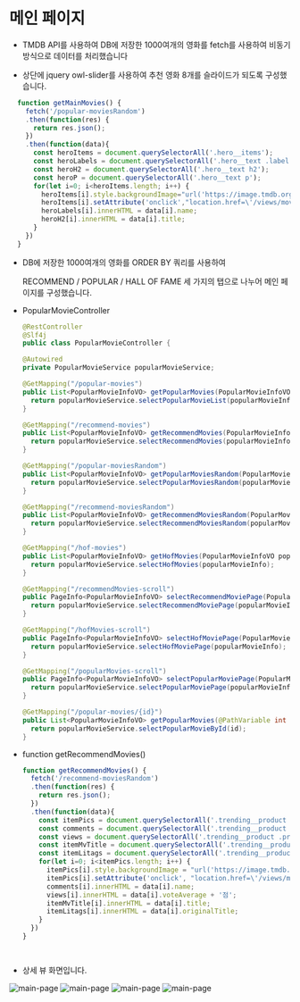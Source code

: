 # 메인 페이지
- TMDB API를 사용하여 DB에 저장한 1000여개의 영화를 fetch를 사용하여 비동기 방식으로 데이터를 처리했습니다


- 상단에 jquery owl-slider를 사용하여 추천 영화 8개를 슬라이드가 되도록 구성했습니다.
```javascript
  function getMainMovies() {
    fetch('/popular-moviesRandom')
    .then(function(res) {
      return res.json();
    })
    .then(function(data){
      const heroItems = document.querySelectorAll('.hero__items');
      const heroLabels = document.querySelectorAll('.hero__text .label');
      const heroH2 = document.querySelectorAll('.hero__text h2');
      const heroP = document.querySelectorAll('.hero__text p');
      for(let i=0; i<heroItems.length; i++) {
        heroItems[i].style.backgroundImage="url('https://image.tmdb.org/t/p/original" + data[i].backdropPath + "')";
        heroItems[i].setAttribute('onclick',"location.href=\'/views/movie-trailer?id=" + data[i].id + "'"); 
        heroLabels[i].innerHTML = data[i].name;
        heroH2[i].innerHTML = data[i].title;
      }
    })
  }
```
  

- DB에 저장한 1000여개의 영화를 ORDER BY 쿼리를 사용하여 

  RECOMMEND / POPULAR / HALL OF FAME 세 가지의 탭으로 나누어 메인 페이지를 구성했습니다.
  
  
- PopularMovieController
  ```java
  @RestController
  @Slf4j
  public class PopularMovieController {

  @Autowired
  private PopularMovieService popularMovieService;

  @GetMapping("/popular-movies")
  public List<PopularMovieInfoVO> getPopularMovies(PopularMovieInfoVO popularMovieInfo) {
    return popularMovieService.selectPopularMovieList(popularMovieInfo);
  }

  @GetMapping("/recommend-movies")
  public List<PopularMovieInfoVO> getRecommendMovies(PopularMovieInfoVO popularMovieInfo) {		
    return popularMovieService.selectRecommendMovies(popularMovieInfo);
  }

  @GetMapping("/popular-moviesRandom")
  public List<PopularMovieInfoVO> getPopularMoviesRandom(PopularMovieInfoVO popularMovieInfo) {			//메인화면 배너
    return popularMovieService.selectPopularMoviesRandom(popularMovieInfo);
  }

  @GetMapping("/recommend-moviesRandom")
  public List<PopularMovieInfoVO> getRecommendMoviesRandom(PopularMovieInfoVO popularMovieInfo) {			//메인화면 추천영화
    return popularMovieService.selectRecommendMoviesRandom(popularMovieInfo);
  }

  @GetMapping("/hof-movies")																				//메인화면 명예의 전당
  public List<PopularMovieInfoVO> getHofMovies(PopularMovieInfoVO popularMovieInfo) {
    return popularMovieService.selectHofMovies(popularMovieInfo);
  }

  @GetMapping("/recommendMovies-scroll")
  public PageInfo<PopularMovieInfoVO> selectRecommendMoviePage(PopularMovieInfoVO popularMovieInfo) {		//추천영화 목록
    return popularMovieService.selectRecommendMoviePage(popularMovieInfo);
  }

  @GetMapping("/hofMovies-scroll")
  public PageInfo<PopularMovieInfoVO> selectHofMoviePage(PopularMovieInfoVO popularMovieInfo) {			//명예의 전당 목록
    return popularMovieService.selectHofMoviePage(popularMovieInfo);
  }

  @GetMapping("/popularMovies-scroll")
  public PageInfo<PopularMovieInfoVO> selectPopularMoviePage(PopularMovieInfoVO popularMovieInfo) {		//인기영화 목록
    return popularMovieService.selectPopularMoviePage(popularMovieInfo);
  }

  @GetMapping("/popular-movies/{id}")
  public List<PopularMovieInfoVO> getPopularMovies(@PathVariable int id) {								//movie-trailer 상세 정보
    return popularMovieService.selectPopularMovieById(id);
  }


- function getRecommendMovies()

  ```javascript
  function getRecommendMovies() {
    fetch('/recommend-moviesRandom')
    .then(function(res) {
      return res.json();
    })
    .then(function(data){
      const itemPics = document.querySelectorAll('.trending__product .product__item__pic');
      const comments = document.querySelectorAll('.trending__product .product__item .comment');
      const views = document.querySelectorAll('.trending__product .product__item__pic .view');
      const itemMvTitle = document.querySelectorAll('.trending__product .product__item__text .mvTitle');
      const itemLitags = document.querySelectorAll('.trending__product .product__item__text ul li');
      for(let i=0; i<itemPics.length; i++) {
        itemPics[i].style.backgroundImage = "url('https://image.tmdb.org/t/p/original" + data[i].posterPath + "')";
        itemPics[i].setAttribute('onclick', "location.href=\'/views/movie-trailer?id=" + data[i].id + "'");
        comments[i].innerHTML = data[i].name;
        views[i].innerHTML = data[i].voteAverage + '점';
        itemMvTitle[i].innerHTML = data[i].title;
        itemLitags[i].innerHTML = data[i].originalTitle;
      }
    })
  }
  



- 상세 뷰 화면입니다.
<img alt="main-page" src="https://user-images.githubusercontent.com/115143371/216736175-1c91418a-298b-462c-ac5a-2b014189969a.png">
<img alt="main-page" src="https://user-images.githubusercontent.com/115143371/216736345-d5667476-f654-475d-b04f-c9b568b764a2.png">
<img alt="main-page" src="https://user-images.githubusercontent.com/115143371/216736474-8b158193-a048-492f-90df-c3deab515fc6.png">
<img alt="main-page" src="https://user-images.githubusercontent.com/115143371/216736345-d5667476-f654-475d-b04f-c9b568b764a2.png">
